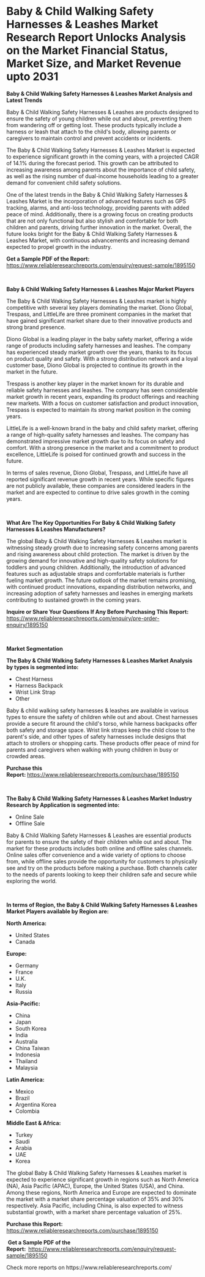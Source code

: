 <p><h1>Baby & Child Walking Safety Harnesses & Leashes Market Research Report Unlocks Analysis on the Market Financial Status, Market Size, and Market Revenue upto 2031</h1></p><p><strong>Baby & Child Walking Safety Harnesses & Leashes Market Analysis and Latest Trends</strong></p>
<p><p>Baby & Child Walking Safety Harnesses & Leashes are products designed to ensure the safety of young children while out and about, preventing them from wandering off or getting lost. These products typically include a harness or leash that attach to the child's body, allowing parents or caregivers to maintain control and prevent accidents or incidents.</p><p>The Baby & Child Walking Safety Harnesses & Leashes Market is expected to experience significant growth in the coming years, with a projected CAGR of 14.1% during the forecast period. This growth can be attributed to increasing awareness among parents about the importance of child safety, as well as the rising number of dual-income households leading to a greater demand for convenient child safety solutions.</p><p>One of the latest trends in the Baby & Child Walking Safety Harnesses & Leashes Market is the incorporation of advanced features such as GPS tracking, alarms, and anti-loss technology, providing parents with added peace of mind. Additionally, there is a growing focus on creating products that are not only functional but also stylish and comfortable for both children and parents, driving further innovation in the market. Overall, the future looks bright for the Baby & Child Walking Safety Harnesses & Leashes Market, with continuous advancements and increasing demand expected to propel growth in the industry.</p></p>
<p><strong>Get a Sample PDF of the Report:&nbsp;</strong> <a href="https://www.reliableresearchreports.com/enquiry/request-sample/1895150">https://www.reliableresearchreports.com/enquiry/request-sample/1895150</a></p>
<p>&nbsp;</p>
<p><strong>Baby & Child Walking Safety Harnesses & Leashes Major Market Players</strong></p>
<p><p>The Baby & Child Walking Safety Harnesses & Leashes market is highly competitive with several key players dominating the market. Diono Global, Trespass, and LittleLife are three prominent companies in the market that have gained significant market share due to their innovative products and strong brand presence.</p><p>Diono Global is a leading player in the baby safety market, offering a wide range of products including safety harnesses and leashes. The company has experienced steady market growth over the years, thanks to its focus on product quality and safety. With a strong distribution network and a loyal customer base, Diono Global is projected to continue its growth in the market in the future.</p><p>Trespass is another key player in the market known for its durable and reliable safety harnesses and leashes. The company has seen considerable market growth in recent years, expanding its product offerings and reaching new markets. With a focus on customer satisfaction and product innovation, Trespass is expected to maintain its strong market position in the coming years.</p><p>LittleLife is a well-known brand in the baby and child safety market, offering a range of high-quality safety harnesses and leashes. The company has demonstrated impressive market growth due to its focus on safety and comfort. With a strong presence in the market and a commitment to product excellence, LittleLife is poised for continued growth and success in the future.</p><p>In terms of sales revenue, Diono Global, Trespass, and LittleLife have all reported significant revenue growth in recent years. While specific figures are not publicly available, these companies are considered leaders in the market and are expected to continue to drive sales growth in the coming years.</p></p>
<p>&nbsp;</p>
<p><strong>What Are The Key Opportunities For Baby & Child Walking Safety Harnesses & Leashes Manufacturers?</strong></p>
<p><p>The global Baby & Child Walking Safety Harnesses & Leashes market is witnessing steady growth due to increasing safety concerns among parents and rising awareness about child protection. The market is driven by the growing demand for innovative and high-quality safety solutions for toddlers and young children. Additionally, the introduction of advanced features such as adjustable straps and comfortable materials is further fueling market growth. The future outlook of the market remains promising, with continued product innovations, expanding distribution networks, and increasing adoption of safety harnesses and leashes in emerging markets contributing to sustained growth in the coming years.</p></p>
<p><strong>Inquire or Share Your Questions If Any Before Purchasing This Report:</strong> <a href="https://www.reliableresearchreports.com/enquiry/pre-order-enquiry/1895150">https://www.reliableresearchreports.com/enquiry/pre-order-enquiry/1895150</a></p>
<p>&nbsp;</p>
<p><strong>Market Segmentation</strong></p>
<p><strong>The Baby & Child Walking Safety Harnesses & Leashes Market Analysis by types is segmented into:</strong></p>
<p><ul><li>Chest Harness</li><li>Harness Backpack</li><li>Wrist Link Strap</li><li>Other</li></ul></p>
<p><p>Baby & child walking safety harnesses & leashes are available in various types to ensure the safety of children while out and about. Chest harnesses provide a secure fit around the child's torso, while harness backpacks offer both safety and storage space. Wrist link straps keep the child close to the parent's side, and other types of safety harnesses include designs that attach to strollers or shopping carts. These products offer peace of mind for parents and caregivers when walking with young children in busy or crowded areas.</p></p>
<p><strong>Purchase this Report:&nbsp;</strong><a href="https://www.reliableresearchreports.com/purchase/1895150">https://www.reliableresearchreports.com/purchase/1895150</a></p>
<p>&nbsp;</p>
<p><strong>The Baby & Child Walking Safety Harnesses & Leashes Market Industry Research by Application is segmented into:</strong></p>
<p><ul><li>Online Sale</li><li>Offline Sale</li></ul></p>
<p><p>Baby & Child Walking Safety Harnesses & Leashes are essential products for parents to ensure the safety of their children while out and about. The market for these products includes both online and offline sales channels. Online sales offer convenience and a wide variety of options to choose from, while offline sales provide the opportunity for customers to physically see and try on the products before making a purchase. Both channels cater to the needs of parents looking to keep their children safe and secure while exploring the world.</p></p>
<p>&nbsp;</p>
<p><strong>In terms of Region, the Baby & Child Walking Safety Harnesses & Leashes Market Players available by Region are:</strong></p>
<p>
    <p> <strong> North America: </strong>
        <ul>
            <li>United States</li>
            <li>Canada</li>
        </ul>
        </p> 
    <p> <strong> Europe: </strong>
        <ul>
            <li>Germany</li>
            <li>France</li>
            <li>U.K.</li>
            <li>Italy</li>
            <li>Russia</li>
        </ul>
        </p> 
    <p> <strong> Asia-Pacific: </strong>
        <ul>
            <li>China</li>
            <li>Japan</li>
            <li>South Korea</li>
            <li>India</li>
            <li>Australia</li>
            <li>China Taiwan</li>
            <li>Indonesia</li>
            <li>Thailand</li>
            <li>Malaysia</li>
        </ul>
        </p> 
    <p> <strong> Latin America: </strong>
        <ul>
            <li>Mexico</li>
            <li>Brazil</li>
            <li>Argentina Korea</li>
            <li>Colombia</li>
        </ul>
        </p> 
    <p> <strong> Middle East & Africa: </strong>
        <ul>
            <li>Turkey</li>
            <li>Saudi</li>
            <li>Arabia</li>
            <li>UAE</li>
            <li>Korea</li>
        </ul>
    </p>
    </p>
<p><p>The global Baby & Child Walking Safety Harnesses & Leashes market is expected to experience significant growth in regions such as North America (NA), Asia Pacific (APAC), Europe, the United States (USA), and China. Among these regions, North America and Europe are expected to dominate the market with a market share percentage valuation of 35% and 30% respectively. Asia Pacific, including China, is also expected to witness substantial growth, with a market share percentage valuation of 25%.</p></p>
<p><strong>Purchase this Report: </strong><a href="https://www.reliableresearchreports.com/purchase/1895150">https://www.reliableresearchreports.com/purchase/1895150</a></p>
<p>&nbsp;<strong>Get a Sample PDF of the Report:&nbsp;&nbsp;</strong><a href="https://www.reliableresearchreports.com/enquiry/request-sample/1895150">https://www.reliableresearchreports.com/enquiry/request-sample/1895150</a></p>
<p><strong></strong></p>
<p>Check more reports on https://www.reliableresearchreports.com/</p>
